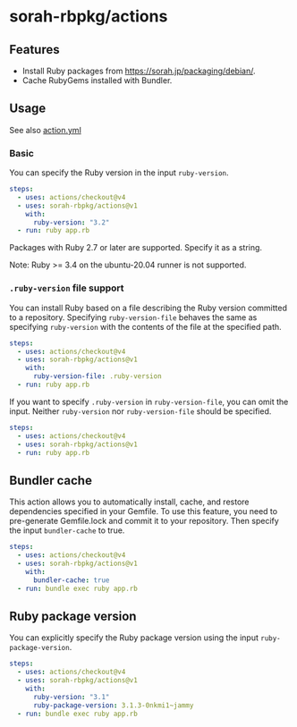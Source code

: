 # sorah-rbpkg/actions

## Features

- Install Ruby packages from https://sorah.jp/packaging/debian/.
- Cache RubyGems installed with Bundler.

## Usage

See also [action.yml](action.yml)

### Basic

You can specify the Ruby version in the input `ruby-version`.

```yaml
steps:
  - uses: actions/checkout@v4
  - uses: sorah-rbpkg/actions@v1
    with:
      ruby-version: "3.2"
  - run: ruby app.rb
```

Packages with Ruby 2.7 or later are supported. Specify it as a string.

Note: Ruby >= 3.4 on the ubuntu-20.04 runner is not supported.

### `.ruby-version` file support

You can install Ruby based on a file describing the Ruby version committed to a repository.
Specifying `ruby-version-file` behaves the same as specifying `ruby-version` with the contents of the file at the specified path.

```yaml
steps:
  - uses: actions/checkout@v4
  - uses: sorah-rbpkg/actions@v1
    with:
      ruby-version-file: .ruby-version
  - run: ruby app.rb
```

If you want to specify `.ruby-version` in `ruby-version-file`, you can omit the input. Neither `ruby-version` nor `ruby-version-file` should be specified.

```yaml
steps:
  - uses: actions/checkout@v4
  - uses: sorah-rbpkg/actions@v1
  - run: ruby app.rb
```

## Bundler cache

This action allows you to automatically install, cache, and restore dependencies specified in your Gemfile.
To use this feature, you need to pre-generate Gemfile.lock and commit it to your repository. Then specify the input `bundler-cache` to true.

```yaml
steps:
  - uses: actions/checkout@v4
  - uses: sorah-rbpkg/actions@v1
    with:
      bundler-cache: true
  - run: bundle exec ruby app.rb
```

## Ruby package version

You can explicitly specify the Ruby package version using the input `ruby-package-version`.

```yaml
steps:
  - uses: actions/checkout@v4
  - uses: sorah-rbpkg/actions@v1
    with:
      ruby-version: "3.1"
      ruby-package-version: 3.1.3-0nkmi1~jammy
  - run: bundle exec ruby app.rb
```
